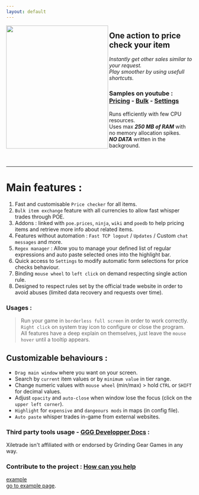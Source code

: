 ```yaml
---
layout: default
---
```

<a alt="Xiletrade screenshot" target="_blank" rel="noopener noreferrer" href="https://github.com/user-attachments/assets/ba015744-ccc2-4bcb-87e1-e07165fcdb33"><img align="left" width="275" height="332" src="https://github.com/user-attachments/assets/ba015744-ccc2-4bcb-87e1-e07165fcdb33"></a>
## One action to price check your item

_Instantly get other sales similar to your request._  
_Play smoother by using usefull shortcuts._

### Samples on youtube : [Pricing](https://youtu.be/4mP3uOsr8oc) - [Bulk](https://youtu.be/6yuLZXTho-A) - [Settings](https://youtu.be/libdIjrNM-8)<br>

Runs efficiently with few CPU resources.  
Uses max ***250 MB of RAM*** with no memory allocation spikes.  
***NO DATA*** written in the background.  
<br><br>
* * *

# Main features :

1. Fast and customisable `Price checker` for all items.
2. `Bulk item exchange` feature with all currencies to allow fast whisper trades through POE.
3. Addons : linked with `poe.prices`, `ninja`, `wiki` and `poedb` to help pricing items and retrieve more info about related items.
4. Features without automation : `Fast TCP logout` / `Updates` / Custom `chat messages` and more.
5. `Regex manager` : Allow you to manage your defined list of regular expressions and auto paste selected ones into the highlight bar.
6. Quick access to `Settings` to modify automatic form selections for price checks behaviour.
7. Binding `mouse wheel` to `left click` on demand respecting single action rule.
8. Designed to respect rules set by the official trade website in order to avoid abuses (limited data recovery and requests over time).

### Usages :

> Run your game in `borderless full screen` in order to work correctly.  
> `Right click` on system tray icon to configure or close the program.  
> All features have a deep explain on themselves, just leave the `mouse hover` until a tooltip appears.

## Customizable behaviours :

* `Drag main window` where you want on your screen.
* Search by `current` item values or by `minimum value` in tier range.
* Change numeric values with `mouse wheel` (min/max) > hold `CTRL` or `SHIFT` for decimal values.
* Adjust `opacity` and `auto-close` when window lose the focus (click on the `upper left corner`).
* `Highlight` for `expensive` and `dangeours mods` in maps (in config file).
* `Auto paste` whisper trades in-game from external websites.

### Third party tools usage - [GGG Developper Docs](https://www.pathofexile.com/developer/docs/index#policy) :
Xiletrade isn't affiliated with or endorsed by Grinding Gear Games in any way.<br>

### Contribute to the project : [How can you help](https://github.com/maxensas/xiletrade/blob/master/CONTRIBUTING.md)

<a target="_blank" rel="noopener noreferrer" href="./example-page.html" class="btn">example</a>  
[go to example page](./example-page.html).